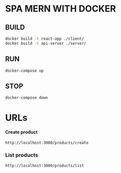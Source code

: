 # SPA MERN WITH DOCKER

## BUILD
```bash
docker build -t react-app ./client/
docker build -t api-server ./server/
```
## RUN
```bash
docker-compose up
```
## STOP
```bash
docker-compose down
```
# URLs

#### Create product
    http://localhost:3000/products/create
### List products
    http://localhost:3000/products/list
